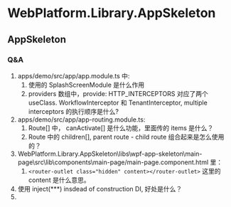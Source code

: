 # WebPlatform.Library.AppSkeleton

## AppSkeleton

### Q&A

1. apps/demo/src/app/app.module.ts 中:
   1. 使用的 SplashScreenModule 是什么作用
   2. providers 数组中，provide: HTTP_INTERCEPTORS 对应了两个 useClass. WorkflowInterceptor 和 TenantInterceptor, multiple interceptors 的执行顺序是什么?
2. apps/demo/src/app/app-routing.module.ts:
   1. Route[] 中， canActivate[] 是什么功能，里面传的 items 是什么？
   2. Route 中的 children[], parent route - child route 组合起来是怎么使用的？
3. WebPlatform.Library.AppSkeleton\libs\wpf-app-skeleton\main-page\src\lib\components\main-page/main-page.component.html 里：
   1. `<router-outlet class="hidden" content></router-outlet>` 这里的 content 是什么意思。
4. 使用 inject(***) insdead of construction DI, 好处是什么？
5. 